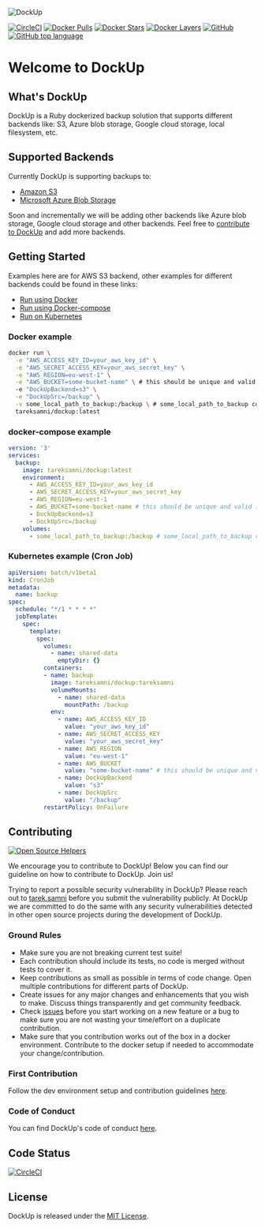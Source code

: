 ![DockUp](https://github.com/shebang-labs/DockUp/raw/master/assets/logo.png "DockUp")

[![CircleCI](https://circleci.com/gh/shebang-labs/DockUp/tree/master.svg?style=svg)](https://circleci.com/gh/shebang-labs/DockUp/tree/master) 
[![Docker Pulls](https://img.shields.io/docker/pulls/tareksamni/dockup.svg)](https://hub.docker.com/r/tareksamni/dockup/)
[![Docker Stars](https://img.shields.io/docker/stars/tareksamni/dockup.svg)](https://hub.docker.com/r/tareksamni/dockup/)
[![Docker Layers](https://images.microbadger.com/badges/image/tareksamni/dockup.svg)](https://hub.docker.com/r/tareksamni/dockup/)
[![GitHub](https://img.shields.io/github/license/mashape/apistatus.svg)](https://github.com/shebang-labs/DockUp)
[![GitHub top language](https://img.shields.io/github/languages/top/shebang-labs/dockup.svg)](https://github.com/shebang-labs/DockUp)

# Welcome to DockUp

## What's DockUp

DockUp is a Ruby dockerized backup solution that supports different backends like: S3, Azure blob storage, Google cloud storage, local filesystem, etc.

## Supported Backends

Currently DockUp is supporting backups to:
- [Amazon S3](https://aws.amazon.com/s3/)
- [Microsoft Azure Blob Storage](https://azure.microsoft.com/en-us/services/storage/blobs/)

Soon and incrementally we will be adding other backends like Azure blob storage, Google cloud storage and other backends. Feel free to [contribute to DockUp](https://github.com/shebang-labs/DockUp/blob/master/docs/CONTRIBUTING.md) and add more backends.

## Getting Started

Examples here are for AWS S3 backend, other examples for different backends could be found in these links:

- [Run using Docker](https://github.com/shebang-labs/DockUp/blob/master/docs/DOCKER.md)
- [Run using Docker-compose](https://github.com/shebang-labs/DockUp/blob/master/docs/DOCKER-COMPOSE.md)
- [Run on Kubernetes](https://github.com/shebang-labs/DockUp/blob/master/docs/KUBERNETES.md)

### Docker example

```bash
docker run \
  -e "AWS_ACCESS_KEY_ID=your_aws_key_id" \
  -e "AWS_SECRET_ACCESS_KEY=your_aws_secret_key" \
  -e "AWS_REGION=eu-west-1" \
  -e "AWS_BUCKET=some-bucket-name" \ # this should be unique and valid (https://docs.aws.amazon.com/AmazonS3/latest/dev/BucketRestrictions.html)
  -e "DockUpBackend=s3" \
  -e "DockUpSrc=/backup" \
  -v some_local_path_to_backup:/backup \ # some_local_path_to_backup could be a folder or file
  tareksamni/dockup:latest
```

### docker-compose example

```yml
version: '3'
services:
  backup:
    image: tareksamni/dockup:latest
    environment:
      - AWS_ACCESS_KEY_ID=your_aws_key_id
      - AWS_SECRET_ACCESS_KEY=your_aws_secret_key
      - AWS_REGION=eu-west-1
      - AWS_BUCKET=some-bucket-name # this should be unique and valid (https://docs.aws.amazon.com/AmazonS3/latest/dev/BucketRestrictions.ht
      - DockUpBackend=s3
      - DockUpSrc=/backup
    volumes:
      - some_local_path_to_backup:/backup # some_local_path_to_backup could be a folder or file
```

### Kubernetes example (Cron Job)

```yml
apiVersion: batch/v1beta1
kind: CronJob
metadata:
  name: backup
spec:
  schedule: "*/1 * * * *"
  jobTemplate:
    spec:
      template:
        spec:
          volumes:
            - name: shared-data
              emptyDir: {}
          containers:
          - name: backup
            image: tareksamni/dockup:tareksamni
            volumeMounts:
              - name: shared-data
                mountPath: /backup
            env:
              - name: AWS_ACCESS_KEY_ID
                value: "your_aws_key_id"
              - name: AWS_SECRET_ACCESS_KEY
                value: "your_aws_secret_key"
              - name: AWS_REGION
                value: "eu-west-1"
              - name: AWS_BUCKET
                value: "some-bucket-name" # this should be unique and valid(https://docs.aws.amazon.com/AmazonS3/latest/dev/BucketRestrictions.ht
              - name: DockUpBackend
                value: "s3"
              - name: DockUpSrc
                value: "/backup"
          restartPolicy: OnFailure
```

## Contributing

[![Open Source Helpers](https://www.codetriage.com/tareksamni/dockup/badges/users.svg)](https://www.codetriage.com/tareksamni/dockup)

We encourage you to contribute to DockUp! Below you can find our guideline on how to contribute to DockUp. Join us!

Trying to report a possible security vulnerability in DockUp? Please reach out to [tarek.samni](https://twitter.com/tareksamni) before you submit the vulnerability publicly. At DockUp we are committed to do the same with any security vulnerabilities detected in other open source projects during the development of DockUp.

### Ground Rules

- Make sure you are not breaking current test suite!
- Each contribution should include its tests, no code is merged without tests to cover it.
- Keep contributions as small as possible in terms of code change. Open multiple contributions for different parts of DockUp.
- Create issues for any major changes and enhancements that you wish to make. Discuss things transparently and get community feedback. 
- Check [issues](https://github.com/shebang-labs/DockUp/issues) before you start working on a new feature or a bug to make sure you are not wasting your time/effort on a duplicate contribution.
- Make sure that you contribution works out of the box in a docker environment. Contribute to the docker setup if needed to accommodate your change/contribution.

### First Contribution

Follow the dev environment setup and contribution guidelines [here](https://github.com/shebang-labs/DockUp/blob/master/docs/CONTRIBUTING.md).

### Code of Conduct

You can find DockUp's code of conduct [here](https://github.com/shebang-labs/DockUp/blob/master/docs/CODE_OF_CONDUCT.md).

## Code Status

[![CircleCI](https://circleci.com/gh/shebang-labs/DockUp/tree/master.svg?style=svg)](https://circleci.com/gh/shebang-labs/DockUp/tree/master)

## License

DockUp is released under the [MIT License](https://opensource.org/licenses/MIT).
